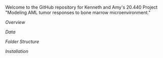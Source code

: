 Welcome to the GitHub repository for Kenneth and Amy's 20.440 Project "Modeling AML tumor responses to bone marrow microenvironment." 

*Overview*

*Data*

*Folder Structure*

*Installation*
